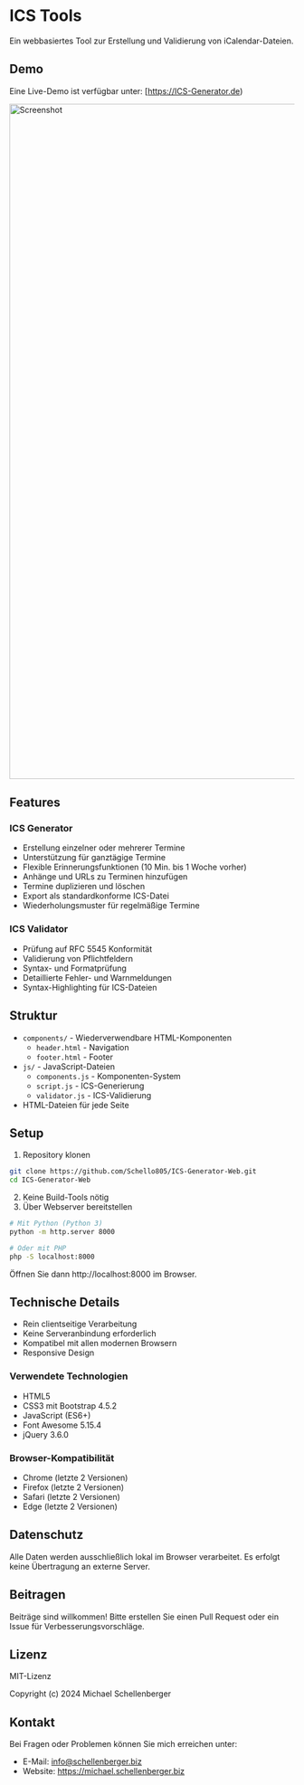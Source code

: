 # ICS Tools

Ein webbasiertes Tool zur Erstellung und Validierung von iCalendar-Dateien.

## Demo

Eine Live-Demo ist verfügbar unter: [https://ICS-Generator.de)

<img width="1194" alt="Screenshot" src="https://github.com/user-attachments/assets/c7c17264-b442-4d0a-9660-878814e7a523" />


## Features

### ICS Generator
- Erstellung einzelner oder mehrerer Termine
- Unterstützung für ganztägige Termine
- Flexible Erinnerungsfunktionen (10 Min. bis 1 Woche vorher)
- Anhänge und URLs zu Terminen hinzufügen
- Termine duplizieren und löschen
- Export als standardkonforme ICS-Datei
- Wiederholungsmuster für regelmäßige Termine

### ICS Validator
- Prüfung auf RFC 5545 Konformität
- Validierung von Pflichtfeldern
- Syntax- und Formatprüfung
- Detaillierte Fehler- und Warnmeldungen
- Syntax-Highlighting für ICS-Dateien

## Struktur

- `components/` - Wiederverwendbare HTML-Komponenten
  - `header.html` - Navigation
  - `footer.html` - Footer
- `js/` - JavaScript-Dateien
  - `components.js` - Komponenten-System
  - `script.js` - ICS-Generierung
  - `validator.js` - ICS-Validierung
- HTML-Dateien für jede Seite

## Setup

1. Repository klonen
```bash
git clone https://github.com/Schello805/ICS-Generator-Web.git
cd ICS-Generator-Web
```
2. Keine Build-Tools nötig
3. Über Webserver bereitstellen
```bash
# Mit Python (Python 3)
python -m http.server 8000

# Oder mit PHP
php -S localhost:8000
```

Öffnen Sie dann http://localhost:8000 im Browser.

## Technische Details
- Rein clientseitige Verarbeitung
- Keine Serveranbindung erforderlich
- Kompatibel mit allen modernen Browsern
- Responsive Design

### Verwendete Technologien
- HTML5
- CSS3 mit Bootstrap 4.5.2
- JavaScript (ES6+)
- Font Awesome 5.15.4
- jQuery 3.6.0

### Browser-Kompatibilität
- Chrome (letzte 2 Versionen)
- Firefox (letzte 2 Versionen)
- Safari (letzte 2 Versionen)
- Edge (letzte 2 Versionen)

## Datenschutz
Alle Daten werden ausschließlich lokal im Browser verarbeitet. Es erfolgt keine Übertragung an externe Server.

## Beitragen

Beiträge sind willkommen! Bitte erstellen Sie einen Pull Request oder ein Issue für Verbesserungsvorschläge.

## Lizenz

MIT-Lizenz

Copyright (c) 2024 Michael Schellenberger

## Kontakt

Bei Fragen oder Problemen können Sie mich erreichen unter:
- E-Mail: info@schellenberger.biz
- Website: https://michael.schellenberger.biz 
